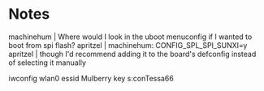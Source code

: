 # Notes

machinehum | Where would I look in the uboot menuconfig if I wanted to boot from spi flash?
apritzel   | machinehum: CONFIG_SPL_SPI_SUNXI=y
apritzel   | though I'd recommend adding it to the board's defconfig instead of selecting it manually

iwconfig wlan0 essid Mulberry key s:conTessa66
